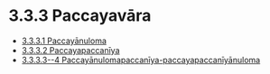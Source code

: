 

# 3.3.3 Paccayavāra

* [3.3.3.1 Paccayānuloma](3.3.3/3.3.3.1.md)
* [3.3.3.2 Paccayapaccanīya](3.3.3/3.3.3.2.md)
* [3.3.3.3--4 Paccayānulomapaccanīya-paccayapaccanīyānuloma](3.3.3/3.3.3.3--4.md)



